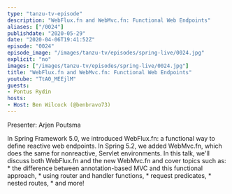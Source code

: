 ```yaml
---
type: "tanzu-tv-episode"
description: "WebFlux.fn and WebMvc.fn: Functional Web Endpoints"
aliases: ["/0024"]
publishdate: "2020-05-29"
date: "2020-04-06T19:41:52Z"
episode: "0024"
episode_image: "/images/tanzu-tv/episodes/spring-live/0024.jpg"
explicit: "no"
images: ["/images/tanzu-tv/episodes/spring-live/0024.jpg"]
title: "WebFlux.fn and WebMvc.fn: Functional Web Endpoints"
youtube: "TtA0_MEEjlM"
guests: 
- Pontus Rydin
hosts: 
- Host: Ben Wilcock (@benbravo73)
---
```


Presenter: Arjen Poutsma

In Spring Framework 5.0, we introduced WebFlux.fn: a functional way to define reactive web endpoints. In Spring 5.2, we added WebMvc.fn, which does the same for nonreactive, Servlet environments. In this talk, we'll discuss both WebFlux.fn and the new WebMvc.fn and cover topics such as: * the difference between annotation-based MVC and this functional approach, * using router and handler functions, * request predicates, * nested routes, * and more!

